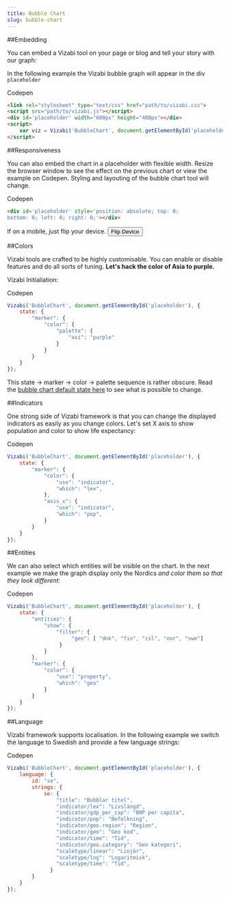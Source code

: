 ```yaml
---
title: Bubble Chart
slug: bubble-chart
---
```


##Embedding

You can embed a Vizabi tool on your page or blog and tell your story with our graph:

<div id="bubble-chart-placeholder" class="vizabi-placeholder no-border"></div>

In the following example the Vizabi bubble graph will appear in the div `placeholder`

<a onclick='openBubbleChartExample()' class="button code-btn"><i class='fa fa-codepen'></i> Codepen</a>

```html
<link rel="stylesheet" type="text/css" href="path/to/vizabi.css">
<script src="path/to/vizabi.js"></script>
<div id='placeholder' width="600px" height="400px"></div>
<script>
	var viz = Vizabi('BubbleChart', document.getElementById('placeholder'));
</script>
```


##Responsiveness

You can also embed the chart in a placeholder with flexible width. Resize the browser window to see the effect on the previous chart or <a onclick='openBubbleChartExample2()'>view the example on Codepen</a>. Styling and layouting of the bubble chart tool will change.

<a onclick='openBubbleChartExample2()' class="button code-btn"><i class='fa fa-codepen'></i> Codepen</a>
```html
<div id='placeholder' style='position: absolute; top: 0;
bottom: 0; left: 0; right: 0;'></div>
```

If on a mobile, just flip your device. <button class="button right" onclick="flipDeviceBubbleChart()"><i class="fa fa-repeat"></i> Flip Device</button>

<div id="bubble-chart-placeholder2" class="vizabi-placeholder mobile landscape"></div>



##Colors

Vizabi tools are crafted to be highly customisable. You can enable or disable features and do all sorts of tuning. **Let's hack the color of Asia to purple.**

<div id="bubble-chart-placeholder3" class="vizabi-placeholder no-border"></div>

Vizabi Initialiation:

<a onclick='openBubbleChartExample3()' class="button code-btn"><i class='fa fa-codepen'></i> Codepen</a>

```js
Vizabi('BubbleChart', document.getElementById('placeholder'), { 
	state: {
	    "marker": {
	        "color": {
	            "palette": {
	                "asi": "purple"
	            }
	        }
	    }
	}
});
```

This state &#8594; marker &#8594; color &#8594; palette sequence is rather obscure. Read the [bubble chart default state here](https://github.com/Gapminder/vizabi/blob/develop/src/tools/bubblechart/bubblechart-tool.js#L46) to see what is possible to change.

##Indicators

One strong side of Vizabi framework is that you can change the displayed indicators as easily as you change colors. Let's set X axis to show population and color to show life expectancy:

<div id="bubble-chart-placeholder4" class="vizabi-placeholder no-border"></div>

<a onclick='openBubbleChartExample4()' class="button code-btn"><i class='fa fa-codepen'></i> Codepen</a>

```js
Vizabi('BubbleChart', document.getElementById('placeholder'), { 
	state: {
        "marker": {
            "color": {
                "use": "indicator",
                "which": "lex",
            },
            "axis_x": {
                "use": "indicator",
                "which": "pop",
            }
        }
	}
});
```

##Entities

We can also select which entities will be visible on the chart. In the next example we make the graph display only the Nordics *and color them so that they look different*: 

<div id="bubble-chart-placeholder5" class="vizabi-placeholder no-border"></div>

<a onclick='openBubbleChartExample5()' class="button code-btn"><i class='fa fa-codepen'></i> Codepen</a>

```js
Vizabi('BubbleChart', document.getElementById('placeholder'), { 
	state: {
	    "entities": {
	        "show": {
	            "filter": {
	                 "geo": [ "dnk", "fin", "isl", "nor", "swe"]
	             }
	        }
	    },
	    "marker": {
	        "color": {
	            "use": "property",
	            "which": "geo"
	        }
	    }
	}
});
```

##Language

Vizabi framework supports localisation. In the following example we switch the language to Swedish and provide a few language strings:

<div id="bubble-chart-placeholder6" class="vizabi-placeholder no-border"></div>

<a onclick='openBubbleChartExample6()' class="button code-btn"><i class='fa fa-codepen'></i> Codepen</a>

```js
Vizabi('BubbleChart', document.getElementById('placeholder'), { 
	language: {
        id: "se",
        strings: {
            se: {
                "title": "Bubblar titel",
                "indicator/lex": "Livslängd",
                "indicator/gdp_per_cap": "BNP per capita",
                "indicator/pop": "Befolkning",
                "indicator/geo.region": "Region",
                "indicator/geo": "Geo kod",
                "indicator/time": "Tid",
                "indicator/geo.category": "Geo kategori",
                "scaletype/linear": "Linjär",
                "scaletype/log": "Logaritmisk",
                "scaletype/time": "Tid",
              }
        }
    }
});
```

<script>

Vizabi('BubbleChart', document.getElementById('bubble-chart-placeholder'), {
		data: {
			reader: 'json-file',
			path: WAFFLE_ADDRESS
		}
	}
);

var mobileViz = Vizabi('BubbleChart', document.getElementById('bubble-chart-placeholder2'), {
		data: {
			reader: 'json-file',
			path: WAFFLE_ADDRESS
		}
	}
);


Vizabi('BubbleChart', document.getElementById('bubble-chart-placeholder3'), {
		data: {
			reader: 'json-file',
			path: WAFFLE_ADDRESS
		},
		state: {
	        "marker": {
	            "color": {
	                "palette": {
	                    "asi": "purple"
	                }
	            }
	        }
	    }
	}
);

Vizabi('BubbleChart', document.getElementById('bubble-chart-placeholder4'), {
		data: {
			reader: 'json-file',
			path: WAFFLE_ADDRESS
		},
		state: {
	        "marker": {
	            "color": {
	                "use": "indicator",
	                "which": "lex",
	            },
	            "axis_x": {
	                "use": "indicator",
	                "which": "pop",
	            }
	        }
	    }
	}
);

Vizabi('BubbleChart', document.getElementById('bubble-chart-placeholder5'), {
		data: {
			reader: 'json-file',
			path: WAFFLE_ADDRESS
		},
		state: {
	        "entities": {
		        "show": {
		            "filter": {
		                 "geo": [ "dnk", "fin", "isl", "nor", "swe"]
		             }
		        }
		    },
		    "marker": {
		        "color": {
		            "use": "property",
		            "which": "geo"
		        }
		    }
	    }
	}
);

Vizabi('BubbleChart', document.getElementById('bubble-chart-placeholder6'), {
		data: {
			reader: 'json-file',
			path: WAFFLE_ADDRESS
		},
		language: {
	        id: "pt",
	        strings: {
	            pt: {
	                "title": "Bubblar titel",
	                "indicator/lex": "Livslängd",
	                "indicator/gdp_per_cap": "BNP per capita",
	                "indicator/pop": "Befolkning",
	                "indicator/geo.region": "Region",
	                "indicator/geo": "Geo kod",
	                "indicator/time": "Tid",
	                "indicator/geo.category": "Geo kategori",
	                "scaletype/linear": "Linjär",
	                "scaletype/log": "Logaritmisk",
	                "scaletype/time": "Tid",
	              }
	        }
	    }
	}
);

function openBubbleChartExample() {
	viewOnCodepen("Vizabi Example Bubble Chart", "var viz = Vizabi('BubbleChart', document.getElementById('placeholder'), { data: { reader: 'json-file', path: '"+CODEPEN_WAFFLE_ADDRESS+"' }});");
}

function openBubbleChartExample2() {
	viewOnCodepen("Vizabi Example Bubble Chart", "var viz = Vizabi('BubbleChart', document.getElementById('placeholder'), { data: { reader: 'json-file', path: '"+CODEPEN_WAFFLE_ADDRESS+"' }});", "<div id='placeholder' style='position: absolute; top: 0; bottom: 0; left: 0; right: 0;'></div>", "body{background:#ffffff}");
}

function openBubbleChartExample3() {
	viewOnCodepen("Vizabi Example Bubble Chart", "var viz = Vizabi('BubbleChart', document.getElementById('placeholder'), { state:{'marker':{'color':{'palette':{'asi':'purple'}}}}, data: { reader: 'json-file', path: '"+CODEPEN_WAFFLE_ADDRESS+"' }});");
}

function openBubbleChartExample4() {
	viewOnCodepen("Vizabi Example Bubble Chart", "var viz = Vizabi('BubbleChart', document.getElementById('placeholder'), { state:{'marker':{'color':{'use':'indicator','which':'lex'},'axis_x':{'use':'indicator','which':'pop'}}}, data: { reader: 'json-file', path: '"+CODEPEN_WAFFLE_ADDRESS+"' }});");
}

function openBubbleChartExample5() {
	viewOnCodepen("Vizabi Example Bubble Chart", "var viz = Vizabi('BubbleChart', document.getElementById('placeholder'), { state:{'entities':{'show':{'filter':{'geo':['dnk','fin','isl','nor','swe']}}},'marker':{'color':{'use':'property','which':'geo'}}}, data: { reader: 'json-file', path: '"+CODEPEN_WAFFLE_ADDRESS+"' }});");
}

function openBubbleChartExample6() {
	viewOnCodepen("Vizabi Example Bubble Chart", "var viz = Vizabi('BubbleChart', document.getElementById('placeholder'), { language:{id:'se',strings:{se:{'title':'Bubblartitel','indicator/lex':'Livslängd','indicator/gdp_per_cap':'BNPpercapita','indicator/pop':'Befolkning','indicator/geo.region':'Region','indicator/geo':'Geokod','indicator/time':'Tid','indicator/geo.category':'Geokategori','scaletype/linear':'Linjär','scaletype/log':'Logaritmisk','scaletype/time':'Tid'}}}, data: { reader: 'json-file', path: '"+CODEPEN_WAFFLE_ADDRESS+"' }});");
}

function flipDeviceBubbleChart() {
	var placeholder = document.getElementById("bubble-chart-placeholder2");
	var classes = placeholder.getAttribute("class");
	if(classes === "vizabi-placeholder mobile") {
		placeholder.setAttribute("class", "vizabi-placeholder mobile landscape");
	} else {
		placeholder.setAttribute("class", "vizabi-placeholder mobile");
	}

	//simulate window resize
	mobileViz.trigger('resize');
}
</script>
